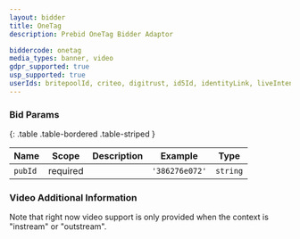 ```yaml
---
layout: bidder
title: OneTag
description: Prebid OneTag Bidder Adaptor

biddercode: onetag
media_types: banner, video
gdpr_supported: true
usp_supported: true
userIds: britepoolId, criteo, digitrust, id5Id, identityLink, liveIntentId, netId, parrableId, pubCommonId, unifiedId
---
```



### Bid Params

{: .table .table-bordered .table-striped }

| Name    | Scope    | Description                       | Example      | Type     |
|---------|----------|-----------------------------------|--------------|----------|
| `pubId` | required |                                   | `'386276e072'` | `string` |

### Video Additional Information

Note that right now video support is only provided when the context is "instream" or "outstream".
